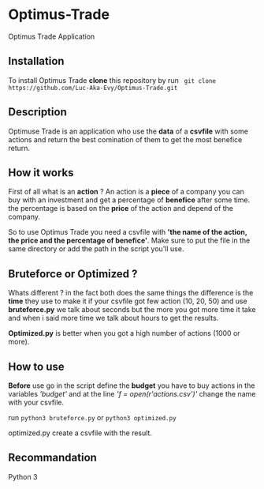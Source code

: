 # Optimus-Trade
Optimus Trade Application

## Installation

To install Optimus Trade **clone** this repository by run ` git clone https://github.com/Luc-Aka-Evy/Optimus-Trade.git`

## Description

Optimuse Trade is an application who use the **data** of a **csvfile** with some actions and return the best comination of them to get the most benefice return.

## How it works

First of all what is an **action** ? An action is a **piece** of a company you can buy with an investment and get a percentage of **benefice** after some time.
the percentage is based on the **price** of the action and depend of the company.

So to use Optimus Trade you need a csvfile with **'the name of the action, the price and the percentage of benefice'**. Make sure to put the file in the same directory or add the path in the script you'll use.

## Bruteforce or Optimized ?

Whats different ? in the fact both does the same things the difference is the **time** they use to make it if your csvfile got few action (10, 20, 50) and use **bruteforce.py** we talk about seconds but the more you got more time it take and when i said more time we talk about hours to get the results.

**Optimized.py** is better when you got a high number of actions (1000 or more).

## How to use 

**Before** use go in the script define the **budget** you have to buy actions in the variables *'budget'* and at the line *'f = open(r'actions.csv')'* change the name with your csvfile.

run `python3 bruteforce.py` or `python3 optimized.py`

optimized.py create a csvfile with the result.

## Recommandation

Python 3
